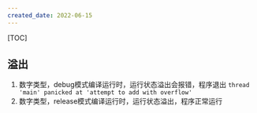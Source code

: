 ```yaml
---
created_date: 2022-06-15
---
```


[TOC]

## 溢出
1. 数字类型，debug模式编译运行时，运行状态溢出会报错，程序退出 `` thread 'main' panicked at 'attempt to add with overflow' ``
2. 数字类型，release模式编译运行时，运行状态溢出，程序正常运行